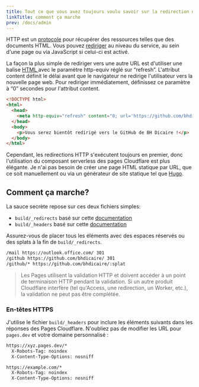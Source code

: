 ```yaml
---
title: Tout ce que vous avez toujours voulu savoir sur la redirection d'URL (mais que vous aviez peur de demander)
linkTitle: comment ça marche
prev: /docs/admin
---
```


HTTP est un [protocole](https://developer.mozilla.org/fr/docs/Web/HTTP/Ressources_et_spécifications) pour récupérer des ressources telles que des documents HTML. Vous pouvez [rediriger](https://developer.mozilla.org/fr/docs/Web/HTTP/Redirections#Aperçu) au niveau du service, au sein d'une page ou via JavaScript si celui-ci est activé.

La façon la plus simple de rediriger vers une autre URL est d'utiliser une balise [HTML <meta>](https://www.w3docs.com/learn-html/html-meta-tag.html) avec le paramètre http-equiv réglé sur “refresh”. L'attribut content définit le délai avant que le navigateur ne redirige l'utilisateur vers la nouvelle page web. Pour rediriger immédiatement, définissez ce paramètre à “0” secondes pour l'attribut content.

```html
<!DOCTYPE html>
<html>
  <head>
    <meta http-equiv="refresh" content="0; url='https://github.com/bhdicaire'" />
  </head>
  <body>
    <p>Vous serez bientôt redirigé vers le GitHub de BH Dicaire !</p>
  </body>
</html>
```

Cependant, les redirections HTTP s'exécutent toujours en premier, donc l'utilisation du composant serverless des pages Cloudflare est plus élégante. Je n'ai pas besoin de créer une page HTML statique par URL, que ce soit manuellement ou via un générateur de site statique tel que [Hugo](https://gohugo.io/).

## Comment ça marche?
La sauce secrète repose sur ces deux fichiers simples:
  * `build/_redirects` basé sur cette [documentation](https://developers.cloudflare.com/pages/platform/redirects)
  * `build/_headers` basé sur cette [documentation](https://developers.cloudflare.com/pages/platform/headers/)

Assurez-vous de placer tous les éléments avec des espaces réservés ou des splats à la fin de `build/_redirects`.

```bash
/mail https://outlook.office.com/ 301
/github https://github.com/bhdicaire/ 301
/github/* https://github.com/bhdicaire/:splat
```

> Les Pages utilisent la validation HTTP et doivent accéder à un point de terminaison HTTP pendant la validation. Si un autre produit Cloudflare interfère (tel qu'Access, une redirection, un Worker, etc.), la validation ne peut pas être complétée.

### En-têtes HTTPS

J'utilise le fichier `build/_headers` pour inclure les éléments suivants dans les réponses des Pages Cloudflare. N'oubliez pas de modifier les URL pour `pages.dev` et votre domaine personnalisé :

```html
https://xyz.pages.dev/*
  X-Robots-Tag: noindex
  X-Content-Type-Options: nosniff

https://example.com/*
  X-Robots-Tag: noindex
  X-Content-Type-Options: nosniff
```
